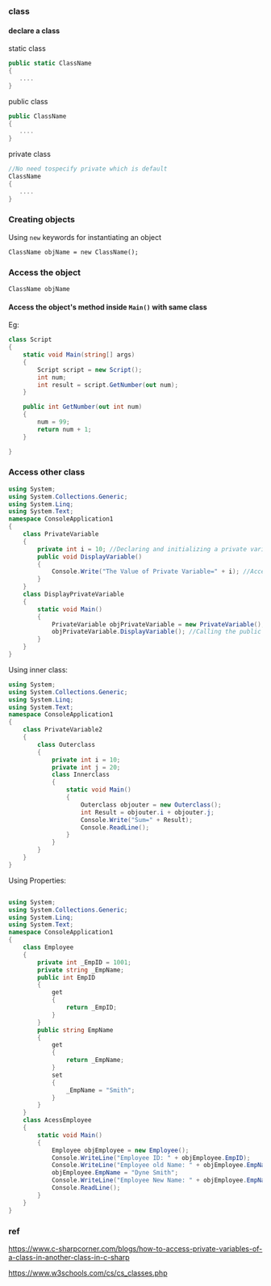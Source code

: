 ### class

#### declare a class
static class
```cs
public static ClassName 
{
   ....
}
```
public class
```cs
public ClassName 
{
   ....
}
```
private class
```cs
//No need tospecify private which is default 
ClassName 
{
   ....
}
```

### Creating objects
Using `new` keywords for instantiating an object
```
ClassName objName = new ClassName();
```

### Access the object 
```
ClassName objName
```

#### Access the object's method inside `Main()` with same class

Eg:

```cs
class Script
{
	static void Main(string[] args)
	{
		Script script = new Script();
		int num;
		int result = script.GetNumber(out num);
	}

	public int GetNumber(out int num)
	{
		num = 99;
		return num + 1;
	}

}
```

### Access other class
```cs
using System;  
using System.Collections.Generic;  
using System.Linq;  
using System.Text;  
namespace ConsoleApplication1  
{  
    class PrivateVariable  
    {  
        private int i = 10; //Declaring and initializing a private variable  
        public void DisplayVariable()  
        {  
            Console.Write("The Value of Private Variable=" + i); //Accessing Private variable with in a public methode  
        }  
    }  
    class DisplayPrivateVariable  
    {  
        static void Main()  
        {  
            PrivateVariable objPrivateVariable = new PrivateVariable();  
            objPrivateVariable.DisplayVariable(); //Calling the public method  
        }  
    }  
}
```
Using inner class:
```cs
using System;  
using System.Collections.Generic;  
using System.Linq;  
using System.Text;  
namespace ConsoleApplication1  
{  
    class PrivateVariable2  
    {  
        class Outerclass  
        {  
            private int i = 10;  
            private int j = 20;  
            class Innerclass  
            {  
                static void Main()  
                {  
                    Outerclass objouter = new Outerclass();  
                    int Result = objouter.i + objouter.j;  
                    Console.Write("Sum=" + Result);  
                    Console.ReadLine();  
                }  
            }  
        }  
    }  
}
```
Using Properties:
```cs

using System;  
using System.Collections.Generic;  
using System.Linq;  
using System.Text;  
namespace ConsoleApplication1  
{  
    class Employee  
    {  
        private int _EmpID = 1001;  
        private string _EmpName;  
        public int EmpID  
        {  
            get  
            {  
                return _EmpID;  
            }  
        }  
        public string EmpName  
        {  
            get  
            {  
                return _EmpName;  
            }  
            set  
            {  
                _EmpName = "Smith";  
            }  
        }  
    }  
    class AcessEmployee  
    {  
        static void Main()  
        {  
            Employee objEmployee = new Employee();  
            Console.WriteLine("Employee ID: " + objEmployee.EmpID);  
            Console.WriteLine("Employee old Name: " + objEmployee.EmpName);  
            objEmployee.EmpName = "Dyne Smith";  
            Console.WriteLine("Employee New Name: " + objEmployee.EmpName);  
            Console.ReadLine();  
        }  
    }  
}  

```



### ref 
https://www.c-sharpcorner.com/blogs/how-to-access-private-variables-of-a-class-in-another-class-in-c-sharp

https://www.w3schools.com/cs/cs_classes.php

